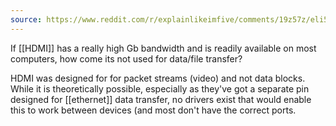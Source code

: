 ```yaml
---
source: https://www.reddit.com/r/explainlikeimfive/comments/19z57z/eli5_if_hdmi_has_a_really_high_gb_bandwidth_and/
---
```

If [[HDMI]] has a really high Gb bandwidth and is readily available on most computers, how come its not used for data/file transfer?

HDMI was designed for for packet streams (video) and not data blocks. 
While it is theoretically possible, especially as they've got a separate pin designed for [[ethernet]] data transfer, no drivers exist that would enable this to work between devices (and most don't have the correct ports.

